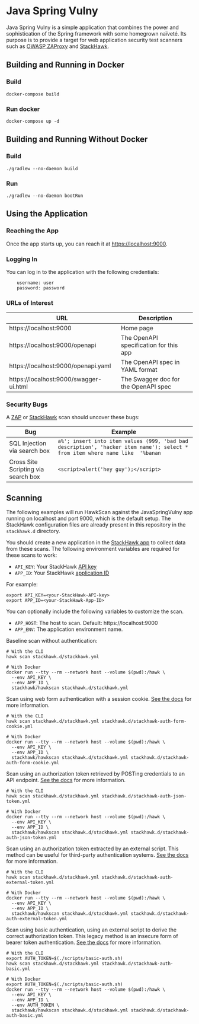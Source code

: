 # Java Spring Vulny

Java Spring Vulny is a simple application that combines the power and sophistication of the Spring framework with some homegrown naïveté. Its purpose is to provide a target for web application security test scanners such as [OWASP ZAProxy](https://www.zaproxy.org/) and [StackHawk](https://www.stackhawk.com/).

## Building and Running in Docker

### Build
```shell script
docker-compose build
```

### Run docker
```shell script
docker-compose up -d
```

## Building and Running Without Docker

### Build
```shell script
./gradlew --no-daemon build
```

### Run
```shell script
./gradlew --no-daemon bootRun
```

## Using the Application

### Reaching the App

Once the app starts up, you can reach it at [https://localhost:9000](https://localhost:9000).

### Logging In
You can log in to the application with the following credentials:

```
    username: user
    password: password
```

### URLs of Interest

| URL | Description |
| --- | --- |
| https://localhost:9000 | Home page |
| https://localhost:9000/openapi | The OpenAPI specification for this app |
| https://localhost:9000/openapi.yaml | The OpenAPI spec in YAML format |
| https://localhost:9000/swagger-ui.html | The Swagger doc for the OpenAPI spec |

### Security Bugs

A [ZAP](https://www.zaproxy.org/) or [StackHawk](https://www.stackhawk.com/login) scan should uncover these bugs:

| Bug | Example |
| --- | --- |
| SQL Injection via search box | `a%'; insert into item values (999, 'bad bad description', 'hacker item name'); select * from item where name like  '%banan` |
| Cross Site Scripting via search box | `<script>alert('hey guy');</script>` |

## Scanning

The following examples will run HawkScan against the JavaSpringVulny app running on localhost and port 9000, which is the default setup. The StackHawk configuration files are already present in this repository in the `stackhawk.d` directory.

You should create a new application in the [StackHawk app](https://app.stackhawk.com/applications) to collect data from these scans. The following environment variables are required for these scans to work:

 * `API_KEY`: Your StackHawk [API key](https://app.stackhawk.com/settings/apikeys)
 * `APP_ID`: Your StackHawk [application ID](https://app.stackhawk.com/applications)

For example:

```shell
export API_KEY=<your-StackHawk-API-key>
export APP_ID=<your-StackHawk-App-ID>
```

You can optionally include the following variables to customize the scan.

 * `APP_HOST`: The host to scan. Default: https://localhost:9000
 * `APP_ENV`: The application environment name.

Baseline scan without authentication:
```shell
# With the CLI
hawk scan stackhawk.d/stackhawk.yml

# With Docker
docker run --tty --rm --network host --volume $(pwd):/hawk \
  --env API_KEY \
  --env APP_ID \
  stackhawk/hawkscan stackhawk.d/stackhawk.yml
```

Scan using web form authentication with a session cookie. [See the docs](https://docs.stackhawk.com/hawkscan/authenticated-scanning/form-based-authentication.html#example-form-with-http-parameters-with-cookie-authorization) for more information.
```shell
# With the CLI
hawk scan stackhawk.d/stackhawk.yml stackhawk.d/stackhawk-auth-form-cookie.yml

# With Docker
docker run --tty --rm --network host --volume $(pwd):/hawk \
  --env API_KEY \
  --env APP_ID \
  stackhawk/hawkscan stackhawk.d/stackhawk.yml stackhawk.d/stackhawk-auth-form-cookie.yml
```

Scan using an authorization token retrieved by POSTing credentials to an API endpoint. [See the docs](https://docs.stackhawk.com/hawkscan/authenticated-scanning/form-based-authentication.html#example-form-with-api-call--json-payload-with-token-authorization) for more information.
```shell
# With the CLI
hawk scan stackhawk.d/stackhawk.yml stackhawk.d/stackhawk-auth-json-token.yml

# With Docker
docker run --tty --rm --network host --volume $(pwd):/hawk \
  --env API_KEY \
  --env APP_ID \
  stackhawk/hawkscan stackhawk.d/stackhawk.yml stackhawk.d/stackhawk-auth-json-token.yml
```

Scan using an authorization token extracted by an external script. This method can be useful for third-party authentication systems. [See the docs](https://docs.stackhawk.com/hawkscan/authenticated-scanning/inject-cookies-and-tokens.html#injecting-a-token) for more information.
```shell
# With the CLI
hawk scan stackhawk.d/stackhawk.yml stackhawk.d/stackhawk-auth-external-token.yml

# With Docker
docker run --tty --rm --network host --volume $(pwd):/hawk \
  --env API_KEY \
  --env APP_ID \
  stackhawk/hawkscan stackhawk.d/stackhawk.yml stackhawk.d/stackhawk-auth-external-token.yml
```

Scan using basic authentication, using an external script to derive the correct authorization token. This legacy method is an insecure form of bearer token authentication. [See the docs](https://docs.stackhawk.com/hawkscan/authenticated-scanning/inject-cookies-and-tokens.html#injecting-a-token) for more information.
```shell
# With the CLI
export AUTH_TOKEN=$(./scripts/basic-auth.sh)
hawk scan stackhawk.d/stackhawk.yml stackhawk.d/stackhawk-auth-basic.yml

# With Docker
export AUTH_TOKEN=$(./scripts/basic-auth.sh)
docker run --tty --rm --network host --volume $(pwd):/hawk \
  --env API_KEY \
  --env APP_ID \
  --env AUTH_TOKEN \
  stackhawk/hawkscan stackhawk.d/stackhawk.yml stackhawk.d/stackhawk-auth-basic.yml
```